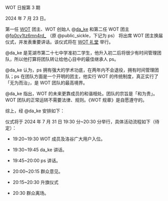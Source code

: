 WOT 日报第 3 期 

2024 年 7 月 23 日。

第一任 [WOT](https://www.luogu.com.cn/team/77751) 团主、WOT 创始人 @[da_ke](https://www.luogu.com.cn/user/766675) 和第二任 WOT 团主 @[fp0cy1tz6mn4rd_](https://www.luogu.com.cn/user/1002529) （原 @public_sickle，下记为 ps） 将出席 WOT 团主换届仪式，并发表重要讲话。该仪式将在 [WOT 礼堂](https://amemei-lists-chat-room.hf.space/room/@WOThall) 举行。

@da_ke 是芜湖市第二十七中学准初二学生，他升入初二后将很少有时间管理团队，所以他打算将团队转让给他心目中的最佳继承人 ps。

@da_ke 认为，ps 拥有强大的学术功底，在两年内不会退役，拥有时间管理团队；ps 在团队方面是一个开明的团主，他实行 WOT 的传统制度，真正实行了「无为而治」，是 WOT 团队的最高境界。

@da_ke 指出，WOT 的未来更靠成员的和谐相处。团队的宗旨是「和为贵」。WOT 团队的正常运转不需要法律、规则。《WOT 规章》是自愿遵守的。

综上，经 @da_ke 安排如下：

仪式将于 2024 年 7 月 31 日 19:30 分~20:30 分举行，具体活动流程如下（待定）：

- 19:20~19:30 WOT 成员及洛谷广大用户入位。

- 19:30~19:45 da_ke 讲话。

- 19:45~20:00 ps 讲话。

- 20:00~20:15 群众意见。

- 20:15~20:30 升旗仪式

- 20:30 群众离场。
